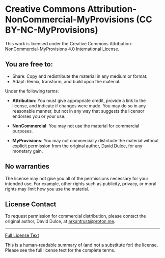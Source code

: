 # Creative Commons Attribution-NonCommercial-MyProvisions (CC BY-NC-MyProvisions)

This work is licensed under the Creative Commons Attribution-NonCommercial-MyProvisions 4.0 International License.

## You are free to:

- Share: Copy and redistribute the material in any medium or format.
- Adapt: Remix, transform, and build upon the material.

Under the following terms:

- **Attribution**: You must give appropriate credit, provide a link to the license, and indicate if changes were made. You may do so in any reasonable manner, but not in any way that suggests the licensor endorses you or your use.

- **NonCommercial**: You may not use the material for commercial purposes.

- **MyProvisions**: You may not commercially distribute the material without explicit permission from the original author, [David Dulce](https://github.com/Arkantrust), for any monetary gain.

## No warranties

The license may not give you all of the permissions necessary for your intended use. For example, other rights such as publicity, privacy, or moral rights may limit how you use the material.

## License Contact

To request permission for commercial distribution, please contact the original author, David Dulce, at arkantrust@proton.me.

---

[Full License Text](https://creativecommons.org/licenses/by-nc/4.0/legalcode)

This is a human-readable summary of (and not a substitute for) the license. Please see the full license text for the complete terms.
